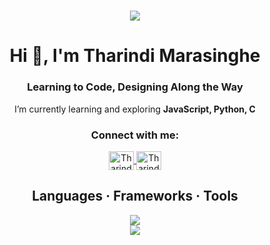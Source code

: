 <h1 align="center">
    <img src="https://readme-typing-svg.herokuapp.com/?font=Source+Code+Pro&color=00FF00&size=35&center=true&vCenter=true&width=500&height=70&duration=4000&lines=Hello+There!;+I'm+Tharindi+Marasinghe!;" />
</h1>

<h1 align="center">Hi 👋, I'm Tharindi Marasinghe</h1>
<h3 align="center">Learning to Code, Designing Along the Way</h3>

<div align="center">
 
  I’m currently learning and exploring <b>JavaScript, Python, C</b>

</div>

<h3 align="center">Connect with me:</h3>
<p align="center">
<a href="https://www.linkedin.com/in/tharindi-marasinghe/" target="_blank">
  <img align="center" src="https://raw.githubusercontent.com/rahuldkjain/github-profile-readme-generator/master/src/images/icons/Social/linked-in-alt.svg" alt="Tharindi Marasinghe" height="30" width="40" />
</a>
<a href="https://www.facebook.com/tharindi.marasinghe/](https://www.facebook.com/share/16pMjSHhgC/" target="_blank">
  <img align="center" src="https://raw.githubusercontent.com/rahuldkjain/github-profile-readme-generator/master/src/images/icons/Social/facebook.svg" alt="Tharindi Marasinghe" height="30" width="40" />
</a>
</p>

<h2 align="center">Languages · Frameworks · Tools</h2>
<p align="center">
  <a href="https://skillicons.dev">
    <img src="https://skillicons.dev/icons?i=js,python,c,html,css,mysql" /><br>
    <img src="https://skillicons.dev/icons?i=git,github,vscode,figma,photoshop,canva" />
  </a>
</p>

